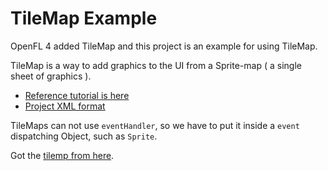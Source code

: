 TileMap Example
================
 OpenFL 4 added TileMap and this project is an example for using TileMap.
 
 TileMap is a way to add graphics to the UI from a Sprite-map ( a single sheet of graphics ).

 - [Reference tutorial is here][1]
 - [Project XML format][2]

 TileMaps can not use `eventHandler`, so we have to put it inside a `event` dispatching Object, such as `Sprite`.
 
Got the [tilemp from here][4].















[1]: http://haxecoder.com/post.php?id=80
[2]: http://www.openfl.org/lime/docs/project-files/xml-format/ 
[3]: http://www.gameart2d.com/the-zombies-free-sprites.html
[4]: http://www.widgetworx.com/projects/sl.html